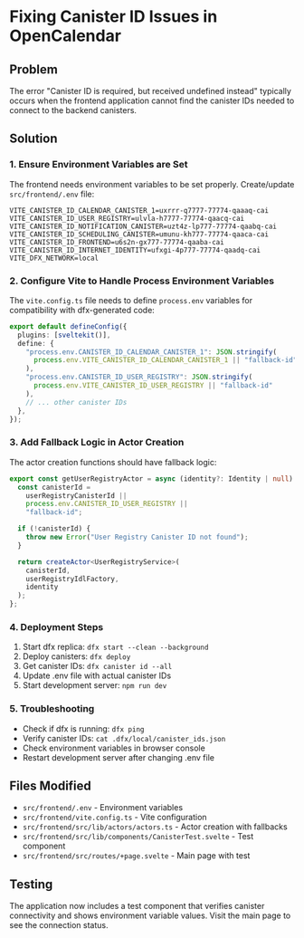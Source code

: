 # Fixing Canister ID Issues in OpenCalendar

## Problem

The error "Canister ID is required, but received undefined instead" typically occurs when the frontend application cannot find the canister IDs needed to connect to the backend canisters.

## Solution

### 1. Ensure Environment Variables are Set

The frontend needs environment variables to be set properly. Create/update `src/frontend/.env` file:

```env
VITE_CANISTER_ID_CALENDAR_CANISTER_1=uxrrr-q7777-77774-qaaaq-cai
VITE_CANISTER_ID_USER_REGISTRY=ulvla-h7777-77774-qaacq-cai
VITE_CANISTER_ID_NOTIFICATION_CANISTER=uzt4z-lp777-77774-qaabq-cai
VITE_CANISTER_ID_SCHEDULING_CANISTER=umunu-kh777-77774-qaaca-cai
VITE_CANISTER_ID_FRONTEND=u6s2n-gx777-77774-qaaba-cai
VITE_CANISTER_ID_INTERNET_IDENTITY=ufxgi-4p777-77774-qaadq-cai
VITE_DFX_NETWORK=local
```

### 2. Configure Vite to Handle Process Environment Variables

The `vite.config.ts` file needs to define `process.env` variables for compatibility with dfx-generated code:

```typescript
export default defineConfig({
  plugins: [sveltekit()],
  define: {
    "process.env.CANISTER_ID_CALENDAR_CANISTER_1": JSON.stringify(
      process.env.VITE_CANISTER_ID_CALENDAR_CANISTER_1 || "fallback-id"
    ),
    "process.env.CANISTER_ID_USER_REGISTRY": JSON.stringify(
      process.env.VITE_CANISTER_ID_USER_REGISTRY || "fallback-id"
    ),
    // ... other canister IDs
  },
});
```

### 3. Add Fallback Logic in Actor Creation

The actor creation functions should have fallback logic:

```typescript
export const getUserRegistryActor = async (identity?: Identity | null) => {
  const canisterId =
    userRegistryCanisterId ||
    process.env.CANISTER_ID_USER_REGISTRY ||
    "fallback-id";

  if (!canisterId) {
    throw new Error("User Registry Canister ID not found");
  }

  return createActor<UserRegistryService>(
    canisterId,
    userRegistryIdlFactory,
    identity
  );
};
```

### 4. Deployment Steps

1. Start dfx replica: `dfx start --clean --background`
2. Deploy canisters: `dfx deploy`
3. Get canister IDs: `dfx canister id --all`
4. Update .env file with actual canister IDs
5. Start development server: `npm run dev`

### 5. Troubleshooting

- Check if dfx is running: `dfx ping`
- Verify canister IDs: `cat .dfx/local/canister_ids.json`
- Check environment variables in browser console
- Restart development server after changing .env file

## Files Modified

- `src/frontend/.env` - Environment variables
- `src/frontend/vite.config.ts` - Vite configuration
- `src/frontend/src/lib/actors/actors.ts` - Actor creation with fallbacks
- `src/frontend/src/lib/components/CanisterTest.svelte` - Test component
- `src/frontend/src/routes/+page.svelte` - Main page with test

## Testing

The application now includes a test component that verifies canister connectivity and shows environment variable values. Visit the main page to see the connection status.
